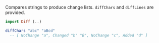 
Compares strings to produce change lists.  `diffChars` and `diffLines` are provided.

```elm
import Diff (..)

diffChars "abc" "aBcd"
  -- [ NoChange "a", Changed "b" "B", NoChange "c", Added "d" ]
```
